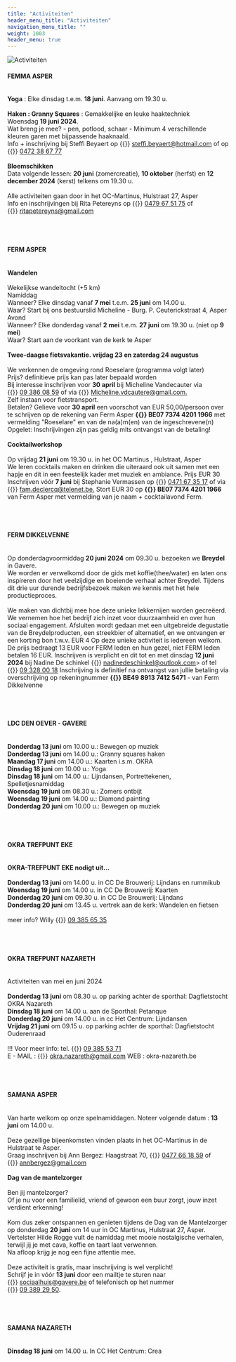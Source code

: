 ```yaml
---
title: "Activiteiten"
header_menu_title: "Activiteiten"
navigation_menu_title: ""
weight: 1003
header_menu: true
---
```


![Activiteiten](images/activiteiten.jpg)




#### FEMMA ASPER
<br>
<b>Yoga</b> : Elke dinsdag t.e.m. <b>18 juni</b>. Aanvang om 19.30 u.<br>
<br>
<b>Haken : Granny Squares</b> : Gemakkelijke en leuke haaktechniek<br>
Woensdag <b>19 juni 2024</b>.<br>
Wat breng je mee? - pen, potlood, schaar - Minimum 4 verschillende kleuren garen met bijpassende haaknaald.<br>
Info + inschrijving bij Steffi Beyaert op {{<icon class="fa fa-envelope">}}&nbsp;<a href="steffi.beyaert@hotmail.com">steffi.beyaert@hotmail.com</a> of op {{<icon class="fa fa-phone">}}&nbsp;<a href="tel:0472386777">0472 38 67 77</a><br>
<br>
<b>Bloemschikken</b><br>
Data volgende lessen: <b>20 juni</b> (zomercreatie), <b>10 oktober</b> (herfst) en <b>12 december 2024</b> (kerst) telkens om 19.30 u.<br>
<br>
Alle activiteiten gaan door in het OC-Martinus, Hulstraat 27, Asper<br>
Info en inschrijvingen bij Rita Petereyns op {{<icon class="fa fa-phone">}}&nbsp;<a href="tel:0479675175">0479 67 51 75</a> of {{<icon class="fa fa-envelope">}}&nbsp;<a href="ritapetereyns@gmail.com">ritapetereyns@gmail.com</a><br>
<br>
<br>
<br>





#### FERM ASPER
<br>
<b>Wandelen</b><br>
<br>
Wekelijkse wandeltocht (+5 km)<br>
Namiddag<br>
Wanneer? Elke dinsdag vanaf <b>7 mei</b> t.e.m. <b>25 juni</b> om 14.00 u.<br>
Waar? Start bij ons bestuurslid Micheline - Burg. P. Ceuterickstraat 4, Asper<br>
Avond<br>
Wanneer? Elke donderdag vanaf <b>2 mei</b> t.e.m. <b>27 juni</b> om 19.30 u. (niet op <b>9 mei</b>)<br>
Waar? Start aan de voorkant van de kerk te Asper<br>
<br>
<b>Twee-daagse fietsvakantie. vrijdag 23 en zaterdag 24 augustus</b><br>
<br>
We verkennen de omgeving rond Roeselare (programma volgt later)<br>
Prijs? definitieve prijs kan pas later bepaald worden<br>
Bij interesse inschrijven voor <b>30 april</b> bij Micheline Vandecauter via {{<icon class="fa fa-phone">}}&nbsp;<a href="tel:093860859">09 386 08 59</a> of via {{<icon class="fa fa-envelope">}}&nbsp;<a href="Micheline.vdcautere@gmail.com.">Micheline.vdcautere@gmail.com.</a><br>
Zelf instaan voor fietstransport.<br>
Betalen? Gelieve voor <b>30 april</b> een voorschot van EUR 50,00/persoon over te schrijven op de rekening van Ferm Asper <b>{{<icon class="fa fa-piggy-bank">}}&nbsp;BE07 7374 4201 1966</b> met vermelding "Roeselare" en van de na(a)m(en) van de ingeschrevene(n)<br>
Opgelet: Inschrijvingen zijn pas geldig mits ontvangst van de betaling!<br>
<br>
<b>Cocktailworkshop</b><br>
<br>
Op vrijdag <b>21 juni</b> om 19.30 u. in het OC Martinus , Hulstraat, Asper<br>
We leren cocktails maken en drinken die uiteraard ook uit samen met een hapje en dit in een feestelijk kader met muziek en ambiance. Prijs EUR 30<br>
Inschrijven vóór <b>7 juni</b> bij Stephanie Vermassen op {{<icon class="fa fa-phone">}}&nbsp;<a href="tel:0471673517">0471 67 35 17</a> of via {{<icon class="fa fa-envelope">}}&nbsp;<a href="fam.declercq@telenet.be.">fam.declercq@telenet.be.</a> Stort EUR 30 op <b>{{<icon class="fa fa-piggy-bank">}}&nbsp;BE07 7374 4201 1966</b> van Ferm Asper met vermelding van je naam + cocktailavond Ferm.<br>
<br>
<br>
<br>





#### FERM DIKKELVENNE
<br>
Op donderdagvoormiddag <b>20 juni 2024</b> om 09.30 u. bezoeken we <b>Breydel</b> in Gavere.<br>
We worden er verwelkomd door de gids met koffie(thee/water) en laten ons inspireren door het veelzijdige en boeiende verhaal achter Breydel. Tijdens dit drie uur durende bedrijfsbezoek maken we kennis met het hele productieproces.<br>
<br>
We maken van dichtbij mee hoe deze unieke lekkernijen worden gecreëerd. We vernemen hoe het bedrijf zich inzet voor duurzaamheid en over hun sociaal engagement. Afsluiten wordt gedaan met een uitgebreide degustatie van de Breydelproducten, een streekbier of alternatief, en we ontvangen er een korting bon t.w.v. EUR 4 Op deze unieke activiteit is iedereen welkom. De prijs bedraagt 13 EUR voor FERM leden en hun gezel, niet FERM leden betalen 16 EUR. Inschrijven is verplicht en dit tot en met dinsdag <b>12 juni 2024</b> bij Nadine De schinkel {{<icon class="fa fa-envelope">}}&nbsp;<a href="nadinedeschinkel@outlook.com">nadinedeschinkel@outlook.com</a>> of tel {{<icon class="fa fa-phone">}}&nbsp;<a href="tel:093280018">09 328 00 18</a> Inschrijving is definitief na ontvangst van jullie betaling via overschrijving op rekeningnummer <b>{{<icon class="fa fa-piggy-bank">}}&nbsp;BE49 8913 7412 5471</b> - van Ferm Dikkelvenne<br>
<br>
<br>
<br>





#### LDC DEN OEVER - GAVERE
<br>
<b>Donderdag 13 juni</b> om 10.00 u.: Bewegen op muziek<br>
<b>Donderdag 13 juni</b> om 14.00 u.: Granny squares haken<br>
<b>Maandag 17 juni</b> om 14.00 u.: Kaarten i.s.m. OKRA<br>
<b>Dinsdag 18 juni</b> om 10.00 u.: Yoga<br>
<b>Dinsdag 18 juni</b> om 14.00 u.: Lijndansen, Portrettekenen, Spelletjesnamiddag<br>
<b>Woensdag 19 juni</b> om 08.30 u.: Zomers ontbijt<br>
<b>Woensdag 19 juni</b> om 14.00 u.: Diamond painting<br>
<b>Donderdag 20 juni</b> om 10.00 u.: Bewegen op muziek<br>
<br>
<br>
<br>





#### OKRA TREFPUNT EKE
<br>
<b>OKRA-TREFPUNT EKE nodigt uit...</b><br>
<br>
<b>Donderdag 13 juni</b> om 14.00 u. in CC De Brouwerij: Lijndans en rummikub<br>
<b>Woensdag 19 juni</b> om 14.00 u. in CC De Brouwerij: Kaarten<br>
<b>Donderdag 20 juni</b> om 09.30 u. in CC De Brouwerij: Lijndans<br>
<b>Donderdag 20 juni</b> om 13.45 u. vertrek aan de kerk: Wandelen en fietsen<br>
<br>
meer info? Willy {{<icon class="fa fa-phone">}}&nbsp;<a href="tel:093856535">09 385 65 35</a><br>
<br>
<br>
<br>





#### OKRA TREFPUNT NAZARETH
<br>
Activiteiten van mei en juni 2024<br>
<br>
<b>Donderdag 13 juni</b> om 08.30 u. op parking achter de sporthal: Dagfietstocht OKRA Nazareth<br>
<b>Dinsdag 18 juni</b> om 14.00 u. aan de Sporthal: Petanque<br>
<b>Donderdag 20 juni</b> om 14.00 u. in cc Het Centrum: Lijndansen<br>
<b>Vrijdag 21 juni</b> om 09.15 u. op parking achter de sporthal: Dagfietstocht Ouderenraad<br>
<br>
!!! Voor meer info: tel. {{<icon class="fa fa-phone">}}&nbsp;<a href="tel:093855371">09 385 53 71</a><br>
E - MAIL : {{<icon class="fa fa-envelope">}}&nbsp;<a href="okra.nazareth@gmail.com">okra.nazareth@gmail.com</a> WEB : okra-nazareth.be<br>
<br>
<br>
<br>





#### SAMANA ASPER
<br>
Van harte welkom op onze spelnamiddagen. Noteer volgende datum : <b>13 juni</b> om 14.00 u.<br>
<br>
Deze gezellige bijeenkomsten vinden plaats in het OC-Martinus in de Hulstraat te Asper.<br>
Graag inschrijven bij Ann Bergez: Haagstraat 70, {{<icon class="fa fa-phone">}}&nbsp;<a href="tel:0477661859">0477 66 18 59</a> of {{<icon class="fa fa-envelope">}}&nbsp;<a href="annbergez@gmail.com">annbergez@gmail.com</a><br>
<br>
<b>Dag van de mantelzorger</b><br>
<br>
Ben jij mantelzorger?<br>
Of je nu voor een familielid, vriend of gewoon een buur zorgt, jouw inzet verdient erkenning!<br>
<br>
Kom dus zeker ontspannen en genieten tijdens de Dag van de Mantelzorger op donderdag <b>20 juni</b> om 14 uur in OC Martinus, Hulstraat 27, Asper.<br>
Vertelster Hilde Rogge vult de namiddag met mooie nostalgische verhalen, terwijl jij je met cava, koffie en taart laat verwennen.<br>
Na afloop krijg je nog een fijne attentie mee.<br>
<br>
Deze activiteit is gratis, maar inschrijving is wel verplicht!<br>
Schrijf je in vóór <b>13 juni</b> door een mailtje te sturen naar {{<icon class="fa fa-envelope">}}&nbsp;<a href="sociaalhuis@gavere.be">sociaalhuis@gavere.be</a> of telefonisch op het nummer {{<icon class="fa fa-phone">}}&nbsp;<a href="tel:093892950">09 389 29 50</a>.<br>
<br>
<br>
<br>





#### SAMANA NAZARETH
<br>
<b>Dinsdag 18 juni</b> om 14.00 u. In CC Het Centrum: Crea<br>
<br>
<br>
<br>
<br>
<br>
<br>


